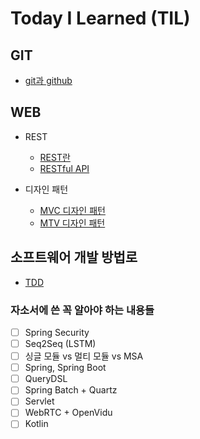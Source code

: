# Today I Learned (TIL)

## GIT
* [git과 github](git/git+github.md)

## WEB
* REST
  * [REST란](web/REST/REST란.md)
  * [RESTful API](web/REST/RESTful+API.md)
  
* 디자인 패턴 
  * [MVC 디자인 패턴](web/DesignPattern/MVC.md)
  * [MTV 디자인 패턴](web/DesignPattern/MTV.md)
 
## 소프트웨어 개발 방법로
* [TDD](소프트웨어개발방법론/TDD.md)

### 자소서에 쓴 꼭 알아야 하는 내용들
- [ ] Spring Security
- [ ] Seq2Seq (LSTM)
- [ ] 싱글 모듈 vs 멀티 모듈 vs MSA
- [ ] Spring, Spring Boot
- [ ] QueryDSL
- [ ] Spring Batch + Quartz
- [ ] Servlet
- [ ] WebRTC + OpenVidu
- [ ] Kotlin
